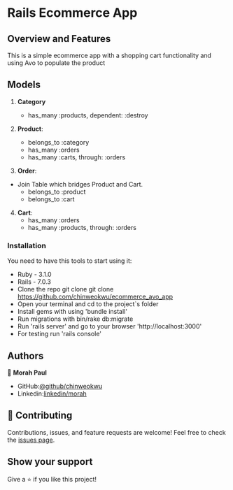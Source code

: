 # Rails Ecommerce App

## Overview and Features
This is a simple ecommerce app with a shopping cart functionality and using Avo to populate the product

## Models
1. **Category**
    - has_many :products, dependent: :destroy

1. **Product**:
    - belongs_to :category
    - has_many :orders
    - has_many :carts, through: :orders


2. **Order**:
  - Join Table which bridges Product and Cart.
    - belongs_to :product
    - belongs_to :cart

4. **Cart**:
    - has_many :orders
    - has_many :products, through: :orders


### Installation
You need to have this tools to start using it:
* Ruby - 3.1.0
* Rails - 7.0.3
* Clone the repo git clone git clone https://github.com/chinweokwu/ecommerce_avo_app
* Open your terminal and cd to the project`s folder
* Install gems with using 'bundle install'
* Run migrations with bin/rake db:migrate
* Run 'rails server' and go to your browser 'http://localhost:3000'
* For testing run 'rails console'



## Authors

👤 **Morah Paul**

- GitHub:[@github/chinweokwu](https://github.com/chinweokwu)
- Linkedin:[linkedin/morah](https://www.linkedin.com/)

## 🤝 Contributing

Contributions, issues, and feature requests are welcome!
Feel free to check the [issues page]().

## Show your support

Give a ⭐️ if you like this project!